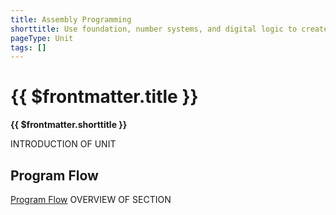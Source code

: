 ```yaml
---
title: Assembly Programming
shorttitle: Use foundation, number systems, and digital logic to create and run low-level assembly programs
pageType: Unit
tags: []
---
```


# {{ $frontmatter.title }}
**{{ $frontmatter.shorttitle }}**

INTRODUCTION OF UNIT

## Program Flow
[Program Flow](./ProgramFlow)
OVERVIEW OF SECTION